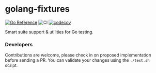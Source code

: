# golang-fixtures
[![Go Reference](https://pkg.go.dev/badge/github.com/ibrt/golang-fixtures.svg)](https://pkg.go.dev/github.com/ibrt/golang-fixtures)
![CI](https://github.com/ibrt/golang-fixtures/actions/workflows/ci.yml/badge.svg)
[![codecov](https://codecov.io/gh/ibrt/golang-fixtures/branch/main/graph/badge.svg?token=BQVP881F9Z)](https://codecov.io/gh/ibrt/golang-fixtures)

Smart suite support &amp; utilities for Go testing.

### Developers

Contributions are welcome, please check in on proposed implementation before sending a PR. You can validate your changes using the `./test.sh` script.
